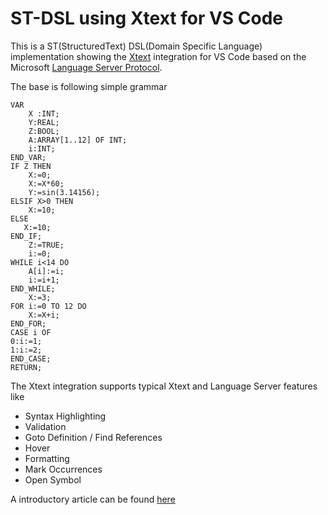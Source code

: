 # ST-DSL using Xtext  for VS Code

This is a ST(StructuredText) DSL(Domain Specific Language) implementation showing the [Xtext](https://www.eclipse.org/Xtext/) integration for VS Code based on the Microsoft [Language Server Protocol](https://github.com/Microsoft/language-server-protocol).

The base is following simple grammar

```
VAR
	X :INT;
	Y:REAL;
	Z:BOOL;
	A:ARRAY[1..12] OF INT;
	i:INT;
END_VAR;
IF Z THEN
	X:=0;
	X:=X*60;
	Y:=sin(3.14156);
ELSIF X>0 THEN
	X:=10;
ELSE
   X:=10;		
END_IF;
	Z:=TRUE;
	i:=0;
WHILE i<14 DO
	A[i]:=i;
	i:=i+1;
END_WHILE;
	X:=3;
FOR i:=0 TO 12 DO
    X:=X+i;
END_FOR;
CASE i OF
0:i:=1;
1:i:=2;
END_CASE;
RETURN;
```

The Xtext integration supports typical Xtext and Language Server features like

* Syntax Highlighting
* Validation
* Goto Definition / Find References
* Hover
* Formatting
* Mark Occurrences
* Open Symbol

A introductory article can be found [here](https://blogs.itemis.com/en/integrating-xtext-language-support-in-visual-studio-code)
